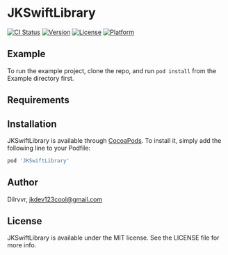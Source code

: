 # JKSwiftLibrary

[![CI Status](https://img.shields.io/travis/albert/JKSwiftLibrary.svg?style=flat)](https://travis-ci.org/albert/JKSwiftLibrary)
[![Version](https://img.shields.io/cocoapods/v/JKSwiftLibrary.svg?style=flat)](https://cocoapods.org/pods/JKSwiftLibrary)
[![License](https://img.shields.io/cocoapods/l/JKSwiftLibrary.svg?style=flat)](https://cocoapods.org/pods/JKSwiftLibrary)
[![Platform](https://img.shields.io/cocoapods/p/JKSwiftLibrary.svg?style=flat)](https://cocoapods.org/pods/JKSwiftLibrary)

## Example

To run the example project, clone the repo, and run `pod install` from the Example directory first.

## Requirements

## Installation

JKSwiftLibrary is available through [CocoaPods](https://cocoapods.org). To install
it, simply add the following line to your Podfile:

```ruby
pod 'JKSwiftLibrary'
```

## Author

Dilrvvr, jkdev123cool@gmail.com

## License

JKSwiftLibrary is available under the MIT license. See the LICENSE file for more info.
